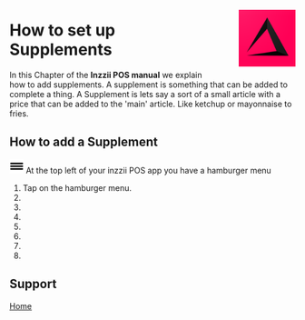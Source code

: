 <img src="../Assets/Pictures/play_store_512.png" alt="inzzii logo" width="100" align="right" style="margin-left: 40px; margin-top: 20px; margin-bottom: 10px"/>

# How to set up Supplements
In this Chapter of the **Inzzii POS manual** we explain how to add supplements. A supplement is something that can be added to complete a thing. A Supplement is lets say a sort of a small article with a price that can be added to the 'main' article. Like ketchup or mayonnaise to fries.  

## How to add a Supplement

<img src="../Assets/Pictures/Hmenu.png" alt="hamburgermenu" width="25" height="25"/> At the top left of your inzzii POS app you have a hamburger menu 
1. Tap on the hamburger menu.
2. 
3. 
4. 
5. 
6. 
7. 
8.  


## Support
[Home](../index.md)
